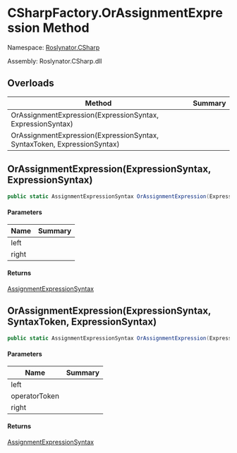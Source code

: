 # CSharpFactory\.OrAssignmentExpression Method

Namespace: [Roslynator.CSharp](../../README.md)

Assembly: Roslynator\.CSharp\.dll

## Overloads

| Method | Summary |
| ------ | ------- |
| OrAssignmentExpression\(ExpressionSyntax, ExpressionSyntax\) | |
| OrAssignmentExpression\(ExpressionSyntax, SyntaxToken, ExpressionSyntax\) | |

## OrAssignmentExpression\(ExpressionSyntax, ExpressionSyntax\)

```csharp
public static AssignmentExpressionSyntax OrAssignmentExpression(ExpressionSyntax left, ExpressionSyntax right)
```

#### Parameters

| Name | Summary |
| ---- | ------- |
| left | |
| right | |

#### Returns

[AssignmentExpressionSyntax](https://docs.microsoft.com/en-us/dotnet/api/microsoft.codeanalysis.csharp.syntax.assignmentexpressionsyntax)


## OrAssignmentExpression\(ExpressionSyntax, SyntaxToken, ExpressionSyntax\)

```csharp
public static AssignmentExpressionSyntax OrAssignmentExpression(ExpressionSyntax left, SyntaxToken operatorToken, ExpressionSyntax right)
```

#### Parameters

| Name | Summary |
| ---- | ------- |
| left | |
| operatorToken | |
| right | |

#### Returns

[AssignmentExpressionSyntax](https://docs.microsoft.com/en-us/dotnet/api/microsoft.codeanalysis.csharp.syntax.assignmentexpressionsyntax)


